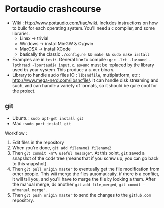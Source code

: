 # Portaudio crashcourse

- Wiki : <http://www.portaudio.com/trac/wiki>. Includes instructions on how to
build for each operating system. You'll need a `C` compiler, and some libraries.
  - Linux → trivial
  - Windows → install MinGW \& Cygwin
  - MacOSX → install XCode
  - basically the classic `./configure && make && sudo make install`
- Examples are in `test/`. General line to compile : `gcc -lrt -lasound
-lpthread -lportaudio input.c`. `asound` must be replaced by the library
used by your system. This produce a `a.out` binary.
- Library to handle audio files IO : `libsndfile`, multiplatform, etc :
<http://www.mega-nerd.com/libsndfile/>. It can handle disk streaming and such,
and can handle a variety of formats, so it should be quite cool for the project.

## git
- Ubuntu : `sudo apt-get install git`
- Mac : `sudo port install git`

Workflow :

1. Edit files in the repository
2. When you're done, `git add filename1 filename2`
3. Then `git commit -m"A useful message"`. At this point, `git` saved a snapshot
   of the code tree (means that if you screw up, you can go back to this
   snapshot).
4. Then `git pull origin master` to eventually get the file modification from
   other people. This will merge the files automatically. If there is a
   conflict, it will tell you, and you'll have to merge the file by looking a
   them. After the manual merge, do another `git add file_merged`, `git commit
   -m"manual merge"`.
5. Then `git push origin master` to send the changes to the `github.com`
   repository.